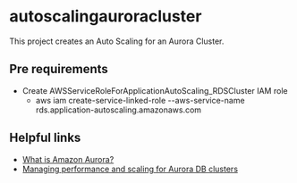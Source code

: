 # autoscalingauroracluster

This project creates an Auto Scaling for an Aurora Cluster.

## Pre requirements

- Create AWSServiceRoleForApplicationAutoScaling_RDSCluster IAM role
    - aws iam create-service-linked-role --aws-service-name rds.application-autoscaling.amazonaws.com

## Helpful links

- [What is Amazon Aurora?][1]
- [Managing performance and scaling for Aurora DB clusters][2]

[1]: https://docs.aws.amazon.com/AmazonRDS/latest/AuroraUserGuide/CHAP_AuroraOverview.html
[2]: https://docs.aws.amazon.com/AmazonRDS/latest/AuroraUserGuide/Aurora.Managing.Performance.html